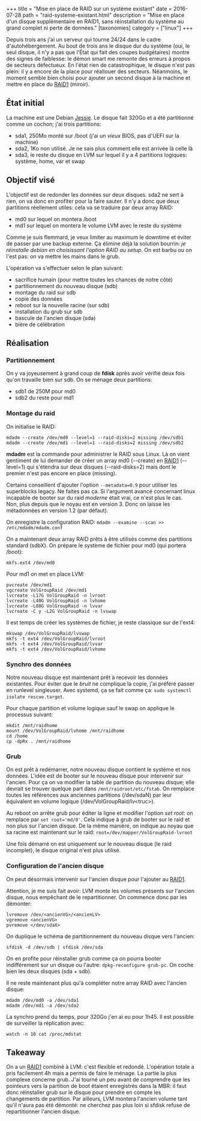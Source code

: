 +++
title = "Mise en place de RAID sur un système existant"
date = 2016-07-28
path = "raid-systeme-existant.html"
description = "Mise en place d'un disque supplémentaire en RAID1, sans réinstallation du système au grand complet ni perte de données."
[taxonomies]
category = ["linux"]
+++

Depuis trois ans j\'ai un serveur qui tourne 24/24 dans le cadre
d\'autohébergement. Au bout de trois ans le disque dur du système (oui,
le seul disque, il n\'y a pas que l\'État qui fait des coupes
budgétaires) montre des signes de faiblesse: le démon smart me remonte
des erreurs à propos de secteurs défectueux. En l\'état rien de
catastrophique, le disque n\'est pas plein: il y a encore de la place
pour réallouer des secteurs. Néanmoins, le moment semble bien choisi
pour ajouter un second disque à la machine et mettre en place du
[RAID1](https://fr.wikipedia.org/wiki/RAID_(informatique)#RAID_1_:_Disques_en_miroir)
(miroir).

<!-- more -->

## État initial

La machine est une Debian
[Jessie](https://www.debian.org/releases/jessie/). Le disque fait 320Go
et a été partitionné comme un cochon; j\'ai trois partitions:

-   sda1, 250Mo monté sur /boot (j\'ai un *vieux* BIOS, pas d\'UEFI sur
    la machine)
-   sda2, 1Ko non utilisé. Je ne sais plus comment elle est arrivée là
    celle là
-   sda3, le reste du disque en LVM sur lequel il y a 4 partitions
    logiques: système, home, var et swap

## Objectif visé

L\'objectif est de redonder les données sur deux disques. sda2 ne sert à
rien, on va donc en profiter pour la faire sauter. Il n\'y a donc que
deux partitions réellement utiles: cela va se traduire par deux array
RAID:

-   md0 sur lequel on montera /boot
-   md1 sur lequel on montera le volume LVM avec le reste du système

Comme je suis flemmard, je veux limiter au maximum le downtime et éviter
de passer par une backup externe. Ça élimine déjà la solution bourrin:
*je réinstalle debian en choisissant l\'option RAID au setup*. On est
barbu ou on l\'est pas: on va mettre les mains dans le grub.

L\'opération va s\'effectuer selon le plan suivant:

-   sacrifice humain (pour mettre toutes les chances de notre côté)
-   partitionnement du nouveau disque (sdb)
-   montage du raid sur sdb
-   copie des données
-   reboot sur la nouvelle racine (sur sdb)
-   installation du grub sur sdb
-   bascule de l\'ancien disque (sda)
-   bière de célébration

## Réalisation

### Partitionnement

On y va joyeusement à grand coup de **fdisk** après avoir vérifié deux
fois qu\'on travaille bien sur sdb. On se ménage deux partitions:

-   sdb1 de 250M pour md0
-   sdb2 du reste pour md1

### Montage du raid

On initialise le RAID:

```
mdadm --create /dev/md0 --level=1 --raid-disks=2 missing /dev/sdb1
mdadm --create /dev/md1 --level=1 --raid-disks=2 missing /dev/sdb2
```

**mdadm** est la commande pour administrer le RAID sous Linux. Là on
vient gentiment de lui demander de créer un array md0 (\--create) en
[RAID1](https://fr.wikipedia.org/wiki/RAID_(informatique)#RAID_1_:_Disques_en_miroir)
(\--level=1) qui s\'étendra sur deux disques (\--raid-disks=2) mais dont
le premier n\'est pas encore en place (missing).

Certains conseillent d\'ajouter l\'option `--metadata=0.9`
pour utiliser les superblocks legacy. Ne faites pas ça. Si l\'argument
avancé concernant linux incapable de booter sur du raid *moderne* était
vrai, ce n\'est plus le cas. Non, plus depuis que le noyau est en
version 3. Donc on laisse les métadonnées en version 1.2 (par défaut).

On enregistre la configuration RAID: `mdadm --examine --scan >> /etc/mdadm/mdadm.conf`

On a maintenant deux array RAID prêts à être utilisés comme des
partitions standard (sdbX). On prépare le système de fichier pour md0
(qui portera /boot):

```
mkfs.ext4 /dev/md0
```

Pour md1 on met en place LVM:

```
pvcreate /dev/md1
vgcreate VolGroupRaid /dev/md1
lvcreate -L17G VolGroupRaid -n lvroot
lvcreate -L40G VolGroupRaid -n lvhome
lvcreate -L80G VolGroupRaid -n lvvar
lvcreate -C y -L2G VolGroupRaid -n lvswap
```

Il est temps de créer les systèmes de fichier, je reste classique sur de
l\'ext4:

```
mkswap /dev/VolGroupRaid/lvswap
mkfs -t ext4 /dev/VolGroupRaid/lvroot
mkfs -t ext4 /dev/VolGroupRaid/lvvar
mkfs -t ext4 /dev/VolGroupRaid/lvhome
```

### Synchro des données

Notre nouveau disque est maintenant prêt à recevoir les données
existantes. Pour éviter que le *bruit* ne complique la copie, j\'ai
préféré passer en runlevel singleuser. Avec systemd, ça se fait comme
ça: `sudo systemctl isolate rescue.target`.

Pour chaque partition et volume logique sauf le swap on applique le
processus suivant:

```
mkdit /mnt/raidhome
mount /dev/VolGroupRaid/lvhome /mnt/raidhome
cd /home
cp -dpRx . /mnt/raidhome
```

### Grub

On est prêt à redémarrer, notre nouveau disque contient le système et
nos données. L\'idée est de booter sur le nouveau disque pour intervenir
sur l\'ancien. Pour ça on va modifier la table de partition du nouveau
disque; elle devrait se trouver quelque part dans
`/mnt/raidroot/etc/fstab`. On remplace toutes les références
aux anciennes partitions (/dev/sdaN) par leur équivalent en volume
logique (/dev/VolGroupRaid/lv\<truc\>).

Au reboot on arrête grub pour éditer la ligne et modifier l\'option *set
root*: on remplace par `set root='md/0'`. Cela indique à
grub de booter sur le raid et non plus sur l\'ancien disque. De la même
manière, on indique au noyau que sa racine est maintenant sur le raid:
`root=/dev/mapper/VolGroupRaid-lvroot`

Une fois démarré on est uniquement sur le nouveau disque (le raid
incomplet), le disque original n\'est plus utilisé.

### Configuration de l\'ancien disque

On peut désormais intervenir sur l\'ancien disque pour l\'ajouter au
[RAID1](https://fr.wikipedia.org/wiki/RAID_(informatique)#RAID_1_:_Disques_en_miroir).

Attention, je me suis fait avoir: LVM monte les volumes présents sur
l\'ancien disque, nous empêchant de le repartitionner. On commence donc
par les démonter:

```
lvremove /dev/<ancienVG>/<ancienLV>
vgremove <ancienVG>
pvremove </dev/sdaX>
```

On duplique le schéma de partitionnement du nouveau disque vers
l\'ancien:

```
sfdisk -d /dev/sdb | sfdisk /dev/sda
```

On en profite pour réinstaller grub comme ça on pourra booter
indifférement sur un disque ou l\'autre: `dpkg-reconfigure grub-pc`.
On coche bien les deux disques (sda + sdb).

Il ne reste maintenant plus qu\'à compléter notre array RAID avec
l\'ancien disque:

```
mdadm /dev/md0 -a /dev/sda1
mdadm /dev/md1 -a /dev/sda2
```

La synchro prend du temps, pour 320Go j\'en ai eu pour 1h45. Il est
possible de surveiller la réplication avec:

```
watch -n 10 cat /proc/mdstat
```

## Takeaway

On a un
[RAID1](https://fr.wikipedia.org/wiki/RAID_(informatique)#RAID_1_:_Disques_en_miroir)
combiné à LVM: c\'est flexible et redondé. L\'opération totale a pris
facilement 4h mais a permis de faire le ménage. La partie la plus
complexe concerne grub. J\'ai tourné un peu avant de comprendre que les
pointeurs vers la partition de boot étaient enregistrés dans la MBR: il
faut donc réinstaller grub sur le disque pour prendre en compte les
changements de partition. Par ailleurs, LVM montera l\'ancien volume
tant qu\'il n\'aura pas été démonté: ne cherchez pas plus loin si sfdisk
refuse de repartitionner l\'ancien disque.
